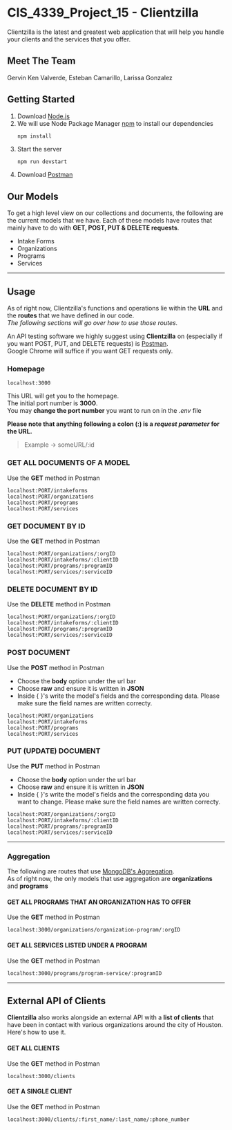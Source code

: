 # CIS_4339_Project_15 - Clientzilla
Clientzilla is the latest and greatest web application that will help you handle
your clients and the services that you offer.

## Meet The Team
Gervin Ken Valverde, Esteban Camarillo, Larissa Gonzalez

## Getting Started
1. Download [Node.js](https://nodejs.org/en/download/) 
2. We will use Node Package Manager [npm](https://docs.npmjs.com/downloading-and-installing-node-js-and-npm) to install our dependencies
    ```
    npm install
    ```
3. Start the server
    ```python
    npm run devstart
    ```
4. Download [Postman](https://www.postman.com/)

## Our Models
To get  a high level view on our collections and documents, the following are the current models that we have. Each of these models have routes that mainly have to do with **GET, POST, PUT & DELETE requests**.
- Intake Forms
- Organizations
- Programs
- Services
---
## Usage
As of right now, Clientzilla's functions and operations lie within the **URL** and the **routes** that we have defined in our code. <br>
*The following sections will go over how to use those routes.*

An API testing software we highly suggest using **Clientzilla** on (especially if you want POST, PUT, and DELETE requests) is [Postman](https://www.postman.com/). <br>
Google Chrome will suffice if you want GET requests only.

### Homepage
```
localhost:3000
``` 
This URL will get you to the homepage. <br>
The initial port number is **3000**. <br>
You may **change the port number** you want to run on in the *.env* file

**Please note that anything following a colon (:) is a _request parameter_ for the URL.**
> Example -> someURL/:id

### GET ALL DOCUMENTS OF A MODEL
Use the **GET** method in Postman
```
localhost:PORT/intakeforms
localhost:PORT/organizations
localhost:PORT/programs
localhost:PORT/services
```

### GET DOCUMENT BY ID
Use the **GET** method in Postman
```
localhost:PORT/organizations/:orgID
localhost:PORT/intakeforms/:clientID
localhost:PORT/programs/:programID
localhost:PORT/services/:serviceID
```

### DELETE DOCUMENT BY ID
Use the **DELETE** method in Postman
```
localhost:PORT/organizations/:orgID
localhost:PORT/intakeforms/:clientID
localhost:PORT/programs/:programID
localhost:PORT/services/:serviceID
```

### POST DOCUMENT
Use the **POST** method in Postman
- Choose the **body** option under the url bar
- Choose **raw** and ensure it is written in **JSON**
- Inside { }'s write the model's fields and the corresponding data. Please make sure the field names are written correcty.
```
localhost:PORT/organizations
localhost:PORT/intakeforms
localhost:PORT/programs
localhost:PORT/services
```

### PUT (UPDATE) DOCUMENT
Use the **PUT** method in Postman
- Choose the **body** option under the url bar
- Choose **raw** and ensure it is written in **JSON**
- Inside { }'s write the model's fields and the corresponding data you want to change. Please make sure the field names are written correcty.
```
localhost:PORT/organizations/:orgID
localhost:PORT/intakeforms/:clientID
localhost:PORT/programs/:programID
localhost:PORT/services/:serviceID
```
---
### Aggregation
The following are routes that use [MongoDB's Aggregation](https://docs.mongodb.com/manual/aggregation/). <br>
As of right now, the only models that use aggregation are **organizations** and **programs**

#### GET ALL PROGRAMS THAT AN ORGANIZATION HAS TO OFFER
Use the **GET** method in Postman
```
localhost:3000/organizations/organization-program/:orgID
```

#### GET ALL SERVICES LISTED UNDER A PROGRAM
Use the **GET** method in Postman
```
localhost:3000/programs/program-service/:programID
```
---
## External API of Clients
**Clientzilla** also works alongside an external API with a **list of clients** that have been in contact with various organizations around the city of Houston. Here's how to use it.

#### GET ALL CLIENTS
Use the **GET** method in Postman
```
localhost:3000/clients
```

#### GET A SINGLE CLIENT
Use the **GET** method in Postman
```
localhost:3000/clients/:first_name/:last_name/:phone_number
```